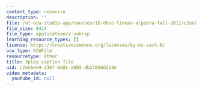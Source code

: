 ```yaml
---
content_type: resource
description: ''
file: /ol-ocw-studio-app/courses/18-06sc-linear-algebra-fall-2011/c2eebee923676ddca0b5db2709dd214e_S8DQZjE4V8U.srt
file_size: 8414
file_type: application/x-subrip
learning_resource_types: []
license: https://creativecommons.org/licenses/by-nc-sa/4.0/
ocw_type: OCWFile
resourcetype: Other
title: 3play caption file
uid: c2eebee9-2367-6ddc-a0b5-db2709dd214e
video_metadata:
  youtube_id: null
---
```

